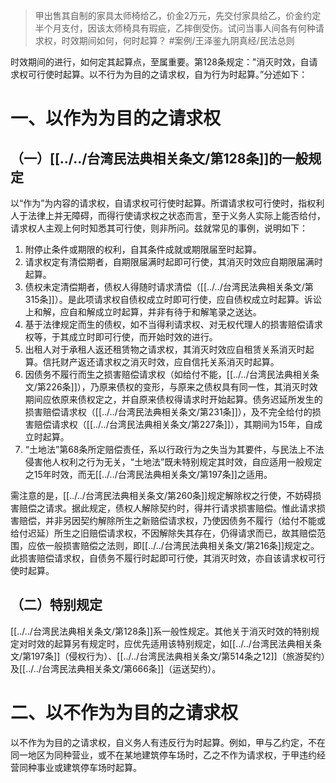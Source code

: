 >甲出售其自制的家具太师椅给乙，价金2万元，先交付家具给乙，价金约定半个月支付，因该太师椅具有瑕疵，乙摔倒受伤。试问当事人间各有何种请求权，时效期间如何，何时起算？ #案例/王泽鉴九阴真经/民法总则 

时效期间的进行，如何定其起算点，至属重要。第128条规定："消灭时效，自请求权可行使时起算。以不行为为目的之请求权，自为行为时起算。”分述如下：
# 一、以作为为目的之请求权
## （一）[[../../台湾民法典相关条文/第128条]]的一般规定
以“作为”为内容的请求权，自请求权可行使时起算。所谓请求权可行使时，指权利人于法律上并无障碍，而得行使请求权之状态而言，至于义务人实际上能否给付，请求权人主观上何时知悉其可行使，则非所问。兹就常见的事例，说明如下：
1. 附停止条件或期限的权利，自其条件成就或期限届至时起算。
2. 请求权定有清偿期者，自期限届满时起即可行使，其消灭时效应自期限届满时起算。
3. 债权未定清偿期者，债权人得随时请求清偿（[[../../台湾民法典相关条文/第315条]]）。是此项请求权自债权成立时即可行使，应自债权成立时起算。诉讼上和解，应自和解成立时起算，并非有待于和解笔录之送达。
4. 基于法律规定而生的债权，如不当得利请求权、对无权代理人的损害赔偿请求权等，于其成立时即可行使，而开始时效的进行。
5. 出租人对于承租人返还租赁物之请求权，其消灭时效应自租赁关系消灭时起算。信托财产返还请求权之消灭时效，应自信托关系消灭时起算。
6. 因债务不履行而生之损害赔偿请求权（如给付不能，[[../../台湾民法典相关条文/第226条]]），乃原来债权的变形，与原来之债权具有同一性，其消灭时效期间应依原来债权定之，并自原来债权得请求时开始起算。债务迟延所发生的损害赔偿请求权（[[../../台湾民法典相关条文/第231条]]），及不完全给付的损害赔偿请求权（[[../../台湾民法典相关条文/第227条]]），其期间为15年，自成立时起算。
7.  “土地法”第68条所定赔偿责任，系以行政行为之失当为其要件，与民法上不法侵害他人权利之行为无关，“土地法”既未特别规定其时效，自应适用一般规定之15年时效，而无[[../../台湾民法典相关条文/第197条]]之适用。

需注意的是，[[../../台湾民法典相关条文/第260条]]规定解除权之行使，不妨碍损害赔偿之请求。据此规定，债权人解除契约时，得并行请求损害赔偿。惟此请求损害赔偿，并非另因契约解除所生之新赔偿请求权，乃使因债务不履行（给付不能或给付迟延）所生之旧赔偿请求权，不因解除失其存在，仍得请求而已，故其赔偿范围，应依一般损害赔偿之法则，即[[../../台湾民法典相关条文/第216条]]规定之。此损害赔偿请求权，自债务不履行时起即可行使，其消灭时效，亦自该请求权可行使时起算。
## （二）特别规定
[[../../台湾民法典相关条文/第128条]]系一般性规定。其他关于消灭时效的特别规定对时效的起算另有规定时，应优先适用该特别规定，如[[../../台湾民法典相关条文/第197条]]（侵权行为）、[[../../台湾民法典相关条文/第514条之12]]（旅游契约）及[[../../台湾民法典相关条文/第666条]]（运送契约）。
# 二、以不作为为目的之请求权
以不作为为目的之请求权，自义务人有违反行为时起算。例如，甲与乙约定，不在同一地区为同种营业，或不在某地建筑停车场时，乙之不作为请求权，于甲违约经营同种事业或建筑停车场时起算。